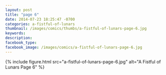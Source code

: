 ```yaml
---
layout: post
title: "page 6"
date: 2014-07-23 18:25:47 -0700
categories: a-fistful-of-lunars
thumbnail: /images/comics/thumbs/a-fistful-of-lunars-page-6.jpg
keywords: 
description: 
facebook_type: 
facebook_image: /images/comics/a-fistful-of-lunars-page-6.jpg
---
```


{% include figure.html src="a-fistful-of-lunars-page-6.jpg" alt="A Fistful of Lunars Page 6" %}